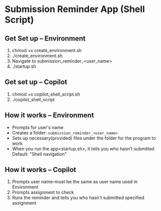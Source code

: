 # Submission Reminder App (Shell Script)

## Get Set up – Environment
1. chmod +x create_environment.sh
2. ./create_environment.sh
3. Navigate to submission_reminder_<user_name>
4. ./startup.sh 

## Get set up – Copilot
1. chmod +x copilot_shell_script.sh
2. ./copilot_shell_script 

## How it works – Environment

- Prompts for user's name
- Creates a folder: `submission_reminder_<user_name>`
- Sets up necessary(provided) files under the folder for the program to work
- When you run the app<startup.sh>, it tells you who hasn’t submitted <assignment> Default: "Shell navigation"


## How it works – Copilot
1. Prompts user name–must be the same as user name used in Environment
3. Prompts assignment to check
4. Runs the reminder and tells you who hasn't submitted specified assignment

## 
